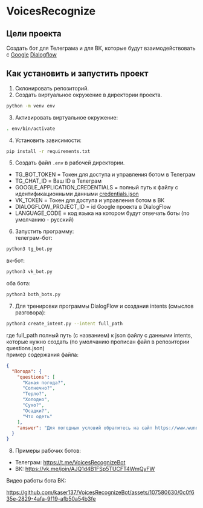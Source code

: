 # VoicesRecognize

## Цели проекта
Создать бот для Телеграма и для ВК, которые будут взаимодействовать с [Google](https://www.google.com/) [Dialogflow](https://dialogflow.cloud.google.com/)

## Как установить и запустить проект

1. Склонировать репозиторий.
2. Создать виртуальное окружение в директории проекта.
```bash
python -m venv env
```
3. Активировать виртуальное окружение:

```bash
. env/bin/activate
```
   
4. Установить зависимости:
```bash
pip install -r requirements.txt
```

5. Создать файл `.env` в рабочей директории.

* TG_BOT_TOKEN = Токен для доступа и управления ботом в Телеграм
* TG_CHAT_ID = Ваш ID в Телеграм
* GOOGLE_APPLICATION_CREDENTIALS = полный путь к файлу с идентификационными данными [credentials.json](https://cloud.google.com/dialogflow/es/docs/quick/setup#sdk)
* VK_TOKEN = Токен для доступа и управления ботом в ВК
* DIALOGFLOW_PROJECT_ID = id Google проекта в DialogFlow
* LANGUAGE_CODE = код языка на котором будут отвечать боты (по умолчанию - русский) 

6. Запустить программу:  
телеграм-бот:
```bash
python3 tg_bot.py
```
вк-бот:
```bash
python3 vk_bot.py
```
оба бота:
```bash
python3 both_bots.py
```

7. Для тренировки программы DialogFlow и создания intents (смыслов разговора):
```bash
python3 create_intent.py --intent full_path
```
где full_path полный путь (с названием) к json файлу с данными intents, которые нужно создать
(по умолчанию прописан файл в репозитории questions.json)  
пример содержания файла:
```json
{
  "Погода": {
    "questions": [
      "Какая погода?",
      "Солнечно?",
      "Терло?",
      "Холодно",
      "Сухо?",
      "Осадки?",
      "Что одеть"
    ],
    "answer": "Для погодных условий обратитесь на сайт https://www.wunderground.com"
  }
}
```


8. Примеры рабочих ботов:
* Телеграм: https://t.me/VoicesRecognizeBot
* ВК: https://vk.me/join/AJQ1d4B1FSp5TUCFT4WmQyFW

Видео работы бота ВК:




https://github.com/kaser137/VoicesRecognizeBot/assets/107580630/0c0f635e-2829-4afa-9f19-afb50a54b3fe



